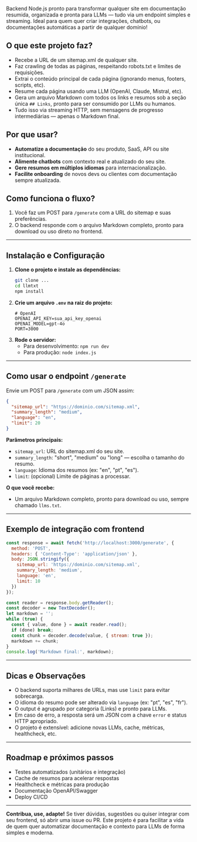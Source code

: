 
Backend Node.js pronto para transformar qualquer site em documentação resumida, organizada e pronta para LLMs — tudo via um endpoint simples e streaming. Ideal para quem quer criar integrações, chatbots, ou documentações automáticas a partir de qualquer domínio!

## O que este projeto faz?
- Recebe a URL de um sitemap.xml de qualquer site.
- Faz crawling de todas as páginas, respeitando robots.txt e limites de requisições.
- Extrai o conteúdo principal de cada página (ignorando menus, footers, scripts, etc).
- Resume cada página usando uma LLM (OpenAI, Claude, Mistral, etc).
- Gera um arquivo Markdown com todos os links e resumos sob a seção única `## Links`, pronto para ser consumido por LLMs ou humanos.
- Tudo isso via streaming HTTP, sem mensagens de progresso intermediárias — apenas o Markdown final.

## Por que usar?
- **Automatize a documentação** do seu produto, SaaS, API ou site institucional.
- **Alimente chatbots** com contexto real e atualizado do seu site.
- **Gere resumos em múltiplos idiomas** para internacionalização.
- **Facilite onboarding** de novos devs ou clientes com documentação sempre atualizada.

## Como funciona o fluxo?
1. Você faz um POST para `/generate` com a URL do sitemap e suas preferências.
2. O backend responde com o arquivo Markdown completo, pronto para download ou uso direto no frontend.

---

## Instalação e Configuração

1. **Clone o projeto e instale as dependências:**
   ```bash
   git clone ...
   cd llmtxt
   npm install
   ```
2. **Crie um arquivo `.env` na raiz do projeto:**
   ```env
   # OpenAI
   OPENAI_API_KEY=sua_api_key_openai
   OPENAI_MODEL=gpt-4o
   PORT=3000
   ```
3. **Rode o servidor:**
   - Para desenvolvimento: `npm run dev`
   - Para produção: `node index.js`

---

## Como usar o endpoint `/generate`

Envie um POST para `/generate` com um JSON assim:
```json
{
  "sitemap_url": "https://dominio.com/sitemap.xml",
  "summary_length": "medium",
  "language": "en",
  "limit": 20
}
```

**Parâmetros principais:**
- `sitemap_url`: URL do sitemap.xml do seu site.
- `summary_length`: "short", "medium" ou "long" — escolha o tamanho do resumo.
- `language`: Idioma dos resumos (ex: "en", "pt", "es").
- `limit`: (opcional) Limite de páginas a processar.

**O que você recebe:**
- Um arquivo Markdown completo, pronto para download ou uso, sempre chamado `llms.txt`.

---

## Exemplo de integração com frontend

```js
const response = await fetch('http://localhost:3000/generate', {
  method: 'POST',
  headers: { 'Content-Type': 'application/json' },
  body: JSON.stringify({
    sitemap_url: 'https://dominio.com/sitemap.xml',
    summary_length: 'medium',
    language: 'en',
    limit: 10
  })
});

const reader = response.body.getReader();
const decoder = new TextDecoder();
let markdown = '';
while (true) {
  const { value, done } = await reader.read();
  if (done) break;
  const chunk = decoder.decode(value, { stream: true });
  markdown += chunk;
}
console.log('Markdown final:', markdown);
```
---

## Dicas e Observações
- O backend suporta milhares de URLs, mas use `limit` para evitar sobrecarga.
- O idioma do resumo pode ser alterado via `language` (ex: "pt", "es", "fr").
- O output é agrupado por categoria (Links) e pronto para LLMs.
- Em caso de erro, a resposta será um JSON com a chave `error` e status HTTP apropriado.
- O projeto é extensível: adicione novas LLMs, cache, métricas, healthcheck, etc.

---

## Roadmap e próximos passos
- Testes automatizados (unitários e integração)
- Cache de resumos para acelerar respostas
- Healthcheck e métricas para produção
- Documentação OpenAPI/Swagger
- Deploy CI/CD

---

**Contribua, use, adapte!**
Se tiver dúvidas, sugestões ou quiser integrar com seu frontend, só abrir uma issue ou PR. Este projeto é para facilitar a vida de quem quer automatizar documentação e contexto para LLMs de forma simples e moderna. 